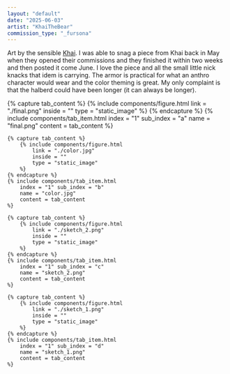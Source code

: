 ```yaml
---
layout: "default"
date: "2025-06-03"
artist: "KhaiTheBear"
commission_type: "_fursona"
---
```


Art by the sensible [Khai](https://twitter.com/KhaiTheBear). I was able to snag a piece from Khai back in May when they opened their commissions and they finished it within two weeks and then posted it come June. I love the piece and all the small little nick knacks that idem is carrying. The armor is practical for what an anthro character would wear and the color theming is great. My only complaint is that the halberd could have been longer (it can always be longer).

<div class="tab-wrapper">
	{% capture tab_content %}
		{% include components/figure.html 
			link = "./final.png"
			inside = ""
			type = "static_image"
		%}
	{% endcapture %}
	{% include components/tab_item.html 
		index = "1" sub_index = "a"
		name = "final.png"
		content = tab_content
	%}

	{% capture tab_content %}
		{% include components/figure.html 
			link = "./color.jpg"
			inside = ""
			type = "static_image"
		%}
	{% endcapture %}
	{% include components/tab_item.html 
		index = "1" sub_index = "b"
		name = "color.jpg"
		content = tab_content
	%}

	{% capture tab_content %}
		{% include components/figure.html 
			link = "./sketch_2.png"
			inside = ""
			type = "static_image"
		%}
	{% endcapture %}
	{% include components/tab_item.html 
		index = "1" sub_index = "c"
		name = "sketch_2.png"
		content = tab_content
	%}

	{% capture tab_content %}
		{% include components/figure.html 
			link = "./sketch_1.png"
			inside = ""
			type = "static_image"
		%}
	{% endcapture %}
	{% include components/tab_item.html 
		index = "1" sub_index = "d"
		name = "sketch_1.png"
		content = tab_content
	%}
</div>
